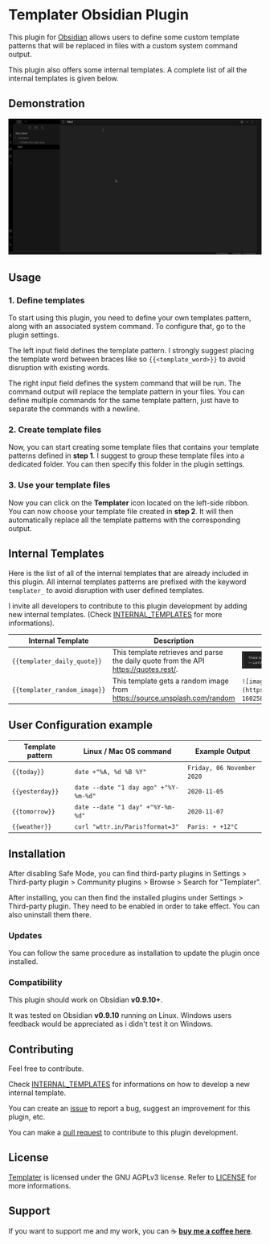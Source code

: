 

# Templater Obsidian Plugin

This plugin for [Obsidian](https://obsidian.md/) allows users to define some custom template patterns that will be replaced in files with a custom system command output.

This plugin also offers some internal templates. A complete list of all the internal templates is given below.

## Demonstration

![demo_templater](imgs/demo_templater.gif)

## Usage

### 1. Define templates

To start using this plugin, you need to define your own templates pattern, along with an associated system command. To configure that, go to the plugin settings.

The left input field defines the template pattern. I strongly suggest placing the template word between braces like so `{{<template_word>}}` to avoid disruption with existing words.

The right input field defines the system command that will be run. The command output will replace the template pattern in your files. You can define multiple commands for the same template pattern, just have to separate the commands with a newline.

### 2. Create template files

Now, you can start creating some template files that contains your template patterns defined in **step 1**. I suggest to group these template files into a dedicated folder. You can then specify this folder in the plugin settings.

### 3. Use your template files

Now you can click on the **Templater** icon located on the left-side ribbon. You can now choose your template file created in **step 2**. It will then automatically replace all the template patterns with the corresponding output.

## Internal Templates

Here is the list of all of the internal templates that are already included in this plugin. All internal templates patterns are prefixed with the keyword `templater_` to avoid disruption with user defined templates. 

I invite all developers to contribute to this plugin development by adding new internal templates. (Check [INTERNAL_TEMPLATES](INTERNAL_TEMPLATES.md) for more informations).

| Internal Template            | Description                                                  | Example Output                                               |
| ---------------------------- | ------------------------------------------------------------ | ------------------------------------------------------------ |
| `{{templater_daily_quote}}`  | This template retrieves and parse the daily quote from the API https://quotes.rest/. | ![templater_daily_quote](imgs/templater_daily_quote.png)     |
| `{{templater_random_image}}` | This template gets a random image from https://source.unsplash.com/random | `![image](https://images.unsplash.com/photo-1602583019685-26371425dc0f)` |

## User Configuration example

| Template pattern | Linux / Mac OS command                | Example Output             |
| ---------------- | ------------------------------------- | -------------------------- |
| `{{today}}`      | `date +"%A, %d %B %Y"`                | `Friday, 06 November 2020` |
| `{{yesterday}}`  | `date --date "1 day ago" +"%Y-%m-%d"` | `2020-11-05`               |
| `{{tomorrow}}`   | `date --date "1 day" +"%Y-%m-%d"`     | `2020-11-07`               |
| `{{weather}}`    | `curl "wttr.in/Paris?format=3"`       | `Paris: ☀️ +12°C`           |

## Installation

After disabling Safe Mode, you can find third-party plugins in Settings > Third-party plugin > Community plugins > Browse > Search for "Templater".

After installing, you can then find the installed plugins under Settings > Third-party plugin. They need to be enabled in order to take effect. You can also uninstall them there.

### Updates

You can follow the same procedure as installation to update the plugin once installed.

### Compatibility

This plugin should work on Obsidian **v0.9.10+**.

It was tested on Obsidian **v0.9.10** running on Linux. Windows users feedback would be appreciated as i didn't test it on Windows.

## Contributing

Feel free to contribute.

Check [INTERNAL_TEMPLATES](INTERNAL_TEMPLATES.md) for informations on how to develop a new internal template.

You can create an [issue](https://github.com/SilentVoid13/Templater) to report a bug, suggest an improvement for this plugin, etc.

You can make a [pull request](https://github.com/SilentVoid13/Templater) to contribute to this plugin development.

## License

[Templater](https://github.com/SilentVoid13/Templater) is licensed under the GNU AGPLv3 license. Refer to [LICENSE](https://github.com/SilentVoid13/Templater/blob/master/LICENSE.txt) for more informations.

## Support

If you want to support me and my work, you can ☕ [**buy me a coffee here**](https://buymeacoff.ee/SilentVoid13).
